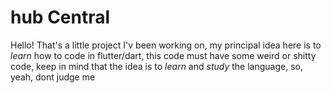# hub Central

Hello! That's a little project I'v been working on, my principal idea here is to _learn_ how to code in flutter/dart, this code must have some weird or shitty code, keep in mind that the idea is to _learn_ and _study_ the language, so, yeah, dont judge me
